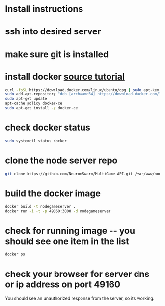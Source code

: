Install instructions
============
# ssh into desired server
# make sure git is installed
# install docker [source tutorial](https://www.digitalocean.com/community/tutorials/how-to-install-and-use-docker-on-ubuntu-16-04)
```bash
curl -fsSL https://download.docker.com/linux/ubuntu/gpg | sudo apt-key add -
sudo add-apt-repository "deb [arch=amd64] https://download.docker.com/linux/ubuntu $(lsb_release -cs) stable"
sudo apt-get update
apt-cache policy docker-ce
sudo apt-get install -y docker-ce
```
# check docker status
```bash
sudo systemctl status docker
```

# clone the node server repo
```bash
git clone https://github.com/NeuronSwarm/MultiGame-API.git /var/www/node_server
```

# build the docker image
```bash
docker build -t nodegameserver .
docker run -i -t -p 49160:3000 -d nodegameserver
```

# check for running image -- you should see one item in the list
```bash
docker ps
```

# check your browser for server dns or ip address on port 49160
You should see an unauthorized response from the server, so its working.

